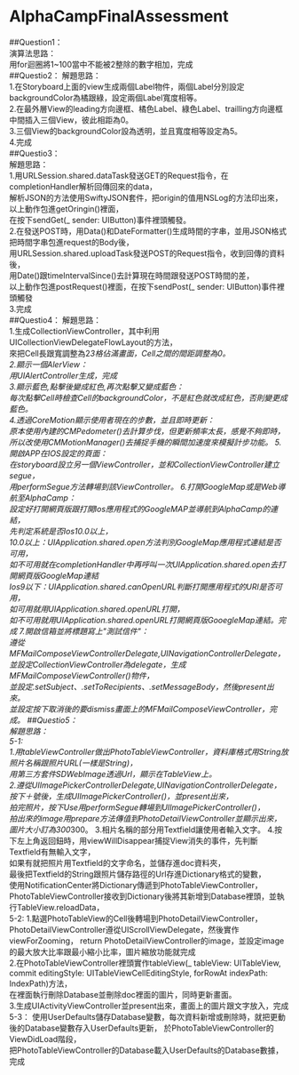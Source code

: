 # AlphaCampFinalAssessment  
##Question1：  
演算法思路：  
用for迴圈將1~100當中不能被2整除的數字相加，完成  
##Questio2：
解題思路：  
1.在Storyboard上面的view生成兩個Label物件，兩個Label分別設定backgroundColor為橘跟綠，設定兩個Label寬度相等。  
2.在最外層View的leading方向邊框、橘色Label、綠色Label、trailling方向邊框中間插入三個View，彼此相距為0。  
3.三個View的backgroundColor設為透明，並且寬度相等設定為5。  
4.完成  
##Questio3：  
解題思路：  
1.用URLSession.shared.dataTask發送GET的Request指令，在completionHandler解析回傳回來的data，  
解析JSON的方法使用SwiftyJSON套件，把origin的值用NSLog的方法印出來，以上動作包進getOringin()裡面，  
在按下sendGet(_ sender: UIButton)事件裡頭觸發。  
2.在發送POST時，用Data()和DateFormatter()生成時間的字串，並用JSON格式把時間字串包進request的Body後，  
用URLSession.shared.uploadTask發送POST的Request指令，收到回傳的資料後，  
用Date()跟timeIntervalSince()去計算現在時間跟發送POST時間的差，  
以上動作包進postRequest()裡面，在按下sendPost(_ sender: UIButton)事件裡頭觸發  
3.完成  
##Questio4：
解題思路：  
1.生成CollectionViewController，其中利用UICollectionViewDelegateFlowLayout的方法，  
來把Cell長跟寬調整為2*3格佔滿畫面，Cell之間的間距調整為0。  
2.顯示一個AlerView：  
用UIAlertController生成，完成  
3.顯示藍色,點擊後變成紅色,再次點擊又變成藍色：  
每次點擊Cell時檢查Cell的backgroundColor，不是紅色就改成紅色，否則變更成藍色。  
4.透過CoreMotion顯示使用者現在的步數，並且即時更新：  
原本使用內建的CMPedometer()去計算步伐，但更新頻率太長，感覺不夠即時，  
所以改使用CMMotionManager()去捕捉手機的瞬間加速度來模擬計步功能。
5.開啟APP在IOS設定的頁面：  
在storyboard設立另一個ViewController，並和CollectionViewController建立segue，  
用performSegue方法轉場到該ViewController。
6.打開GoogleMap或是Web導航至AlphaCamp：  
設定好打開網頁版跟打開Ios應用程式的GoogleMAP並導航到AlphaCamp的連結，  
先判定系統是否Ios10.0以上，  
10.0以上：UIApplication.shared.open方法判別GoogleMap應用程式連結是否可用，  
如不可用就在completionHandler中再呼叫一次UIApplication.shared.open去打開網頁版GoogleMap連結  
Ios9以下：UIApplication.shared.canOpenURL判斷打開應用程式的URl是否可用，  
如可用就用UIApplication.shared.openURL打開，  
如不可用就用UIApplication.shared.openURL打開網頁版GooegleMap連結。完成
7.開啟信箱並將標題寫上"測試信件"：  
遵從MFMailComposeViewControllerDelegate,UINavigationControllerDelegate，  
並設定CollectionViewController為delegate，生成MFMailComposeViewController()物件，  
並設定.setSubject、.setToRecipients、.setMessageBody，然後present出來。  
並設定按下取消後的要dismiss畫面上的MFMailComposeViewController，完成。
##Questio5：  
解題思路：  
5-1:  
1.用tableViewController做出PhotoTableViewController，資料庫格式用String放照片名稱跟照片URL(一樣是String)，  
用第三方套件SDWebImage透過Url，顯示在TableView上。  
2.遵從UIImagePickerControllerDelegate,UINavigationControllerDelegate，  
按下＋號後，生成UIImagePickerController()，並present出來，  
拍完照片，按下Use用performSegue轉場到UIImagePickerController()，  
拍出來的image用prepare方法傳值到PhotoDetailViewController並顯示出來，圖片大小訂為300*300。
3.相片名稱的部分用Textfield讓使用者輸入文字。
4.按下左上角返回鈕時，用viewWillDisappear捕捉View消失的事件，先判斷Textfield有無輸入文字，  
如果有就把照片用Textfield的文字命名，並儲存進doc資料夾，  
最後把Textfield的String跟照片儲存路徑的Url存進Dictionary格式的變數，  
使用NotificationCenter將Dictionary傳遞到PhotoTableViewController，  
PhotoTableViewController接收到Dictionary後將其新增到Database裡頭，並執行TableView.reloadData，  
5-2:
1.點選PhotoTableView的Cell後轉場到PhotoDetailViewController，  
PhotoDetailViewController遵從UIScrollViewDelegate，然後實作viewForZooming，
return PhotoDetailViewController的image，並設定image的最大放大比率跟最小縮小比率，圖片縮放功能就完成  
2.在PhotoTableViewController裡頭實作tableView(_ tableView: UITableView, commit editingStyle: UITableViewCellEditingStyle, forRowAt indexPath: IndexPath)方法，  
在裡面執行刪除Database並刪除doc裡面的圖片，同時更新畫面。  
3.生成UIActivityViewController並present出來，畫面上的圖片跟文字放入，完成
5-3：
使用UserDefaults儲存Database變數，每次資料新增或刪除時，就把更動後的Database變數存入UserDefaults更新，
於PhotoTableViewController的ViewDidLoad階段，  
把PhotoTableViewController的Database載入UserDefaults的Database數據，完成
